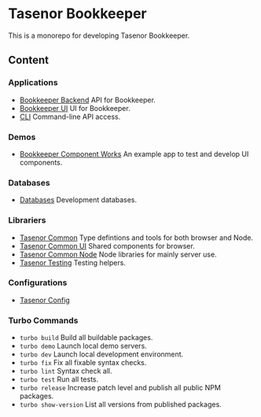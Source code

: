# Tasenor Bookkeeper

This is a monorepo for developing Tasenor Bookkeeper.

## Content

### Applications

* [Bookkeeper Backend](./apps/bookkeeper-api/README.md) API for Bookkeeper.
* [Bookkeeper UI](./apps/bookkeeper/README.md) UI for Bookkeeper.
* [CLI](./apps/cli/README.md) Command-line API access.

### Demos

* [Bookkeeper Component Works](./examples/ui-playground/README.md) An example app to test and develop UI components.

### Databases

* [Databases](./databases/README.md) Development databases.

### Librariers

* [Tasenor Common](./packages/tasenor-common/README.md) Type defintions and tools for both browser and Node.
* [Tasenor Common UI](./packages/tasenor-common-ui/README.md) Shared components for browser.
* [Tasenor Common Node](./packages/tasenor-common-node/README.md) Node libraries for mainly server use.
* [Tasenor Testing](./packages/tasenor-testing/README.md) Testing helpers.

### Configurations

* [Tasenor Config](./packages/tasenot-config/README.md)

### Turbo Commands

* `turbo build` Build all buildable packages.
* `turbo demo` Launch local demo servers.
* `turbo dev` Launch local development environment.
* `turbo fix` Fix all fixable syntax checks.
* `turbo lint` Syntax check all.
* `turbo test` Run all tests.
* `turbo release` Increase patch level and publish all public NPM packages.
* `turbo show-version` List all versions from published packages.
